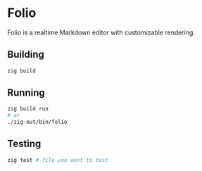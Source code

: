 # Folio

Folio is a realtime Markdown editor with customizable rendering.

## Building

```bash
zig build
```

## Running

```bash
zig build run
# or
./zig-out/bin/folio
```

## Testing

```bash
zig test # file you want to test
```
